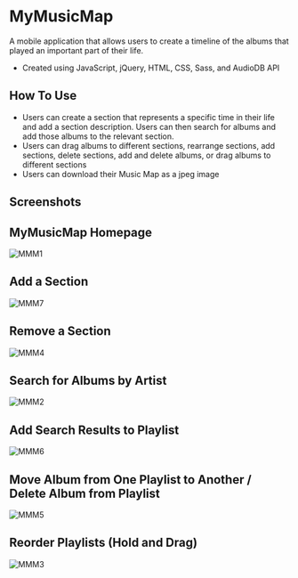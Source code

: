 
#  MyMusicMap

A mobile application that allows users to create a timeline of the albums that played an important part of their life.  

- Created using JavaScript, jQuery, HTML, CSS, Sass, and AudioDB API 



## How To Use

- Users can create a section that represents a specific time in their life and add a section description. Users can then search for albums and add those albums to the relevant section. 
- Users can drag albums to different sections, rearrange sections, add sections, delete sections, add and delete albums, or drag albums to different sections
- Users can download their Music Map as a jpeg image


## Screenshots 

## MyMusicMap Homepage
![MMM1](https://user-images.githubusercontent.com/86705418/150731946-9c570926-f785-4169-9ca7-18fe6dfe5e1b.jpg)

## Add a Section 
![MMM7](https://user-images.githubusercontent.com/86705418/150731962-dea690b0-08e8-4e34-b9e4-b79f5ff690f2.jpg)

## Remove a Section
![MMM4](https://user-images.githubusercontent.com/86705418/150731955-0c8ab3e3-3395-471f-8e7d-363acf788477.jpg)

## Search for Albums by Artist
![MMM2](https://user-images.githubusercontent.com/86705418/150731239-0555c274-2393-410c-9bc2-4bb4e6216197.jpg)

## Add Search Results to Playlist 
![MMM6](https://user-images.githubusercontent.com/86705418/150731960-5de2fdc9-b177-4199-a728-3e6bf7a0ee01.jpg)

## Move Album from One Playlist to Another / Delete Album from Playlist 
![MMM5](https://user-images.githubusercontent.com/86705418/150731959-5f00b37a-4408-4f39-846a-2b27df6eeebb.jpg)

## Reorder Playlists (Hold and Drag) 
![MMM3](https://user-images.githubusercontent.com/86705418/150731954-70751f10-9e6e-4769-8b90-dfa99caa4fef.jpg)

